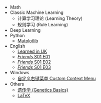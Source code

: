 - Math
- Classic Machine Learning
  - 计算学习理论 (Learning Theory)
  - 规则学习 (Rule Learning)
- Deep Learning
- Python
  - [Matplotlib](python/matplotlib.md)
- English
  - [Learned in UK](english/learned-in-uk.md)
  - [*Friends* S01 E01](english/friends-s01e01.md)
  - [*Friends* S01 E02](english/friends-s01e02.md)
  - [*Friends* S01 E03](english/friends-s01e03.md)
- Windows
  - [自定义右键菜单 Custom Context Menu](windows/context-menu.md)
- Others
  - [遗传学 (Genetics Basics)](others/genetics.md)
  - [LaTeX](others/latex.md)